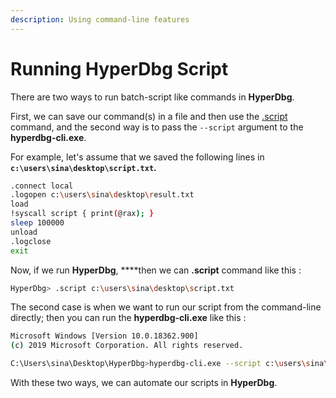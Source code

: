 ```yaml
---
description: Using command-line features
---
```


# Running HyperDbg Script

There are two ways to run batch-script like commands in **HyperDbg**.

First, we can save our command\(s\) in a file and then use the [.script](https://docs.hyperdbg.com/commands/meta-commands/.script) command, and the second way is to pass the `--script` argument to the **hyperdbg-cli.exe**.

For example, let's assume that we saved the following lines in **`c:\users\sina\desktop\script.txt`.**

```bash
.connect local
.logopen c:\users\sina\desktop\result.txt
load
!syscall script { print(@rax); }
sleep 100000
unload
.logclose
exit
```

Now, if we run **HyperDbg**, ****then we can **.script** command like this :

```bash
HyperDbg> .script c:\users\sina\desktop\script.txt
```

The second case is when we want to run our script from the command-line directly; then you can run the **hyperdbg-cli.exe** like this :

```bash
Microsoft Windows [Version 10.0.18362.900]
(c) 2019 Microsoft Corporation. All rights reserved.

C:\Users\sina\Desktop\HyperDbg>hyperdbg-cli.exe --script c:\users\sina\desktop\script.txt
```

With these two ways, we can automate our scripts in **HyperDbg**.

